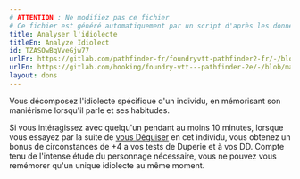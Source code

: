 ```yaml
---
# ATTENTION : Ne modifiez pas ce fichier
# Ce fichier est généré automatiquement par un script d'après les données du module Foundry VTT officiel et de sa traduction
title: Analyser l'idiolecte
titleEn: Analyze Idiolect
id: TZASOwBqVveGjw77
urlFr: https://gitlab.com/pathfinder-fr/foundryvtt-pathfinder2-fr/-/blob/master/data/feats/TZASOwBqVveGjw77.htm
urlEn: https://gitlab.com/hooking/foundry-vtt---pathfinder-2e/-/blob/master/packs/data/feats.db/analyze-idiolect.json
layout: dons
---
```

Vous décomposez l'idiolecte spécifique d'un individu, en mémorisant son maniérisme lorsqu'il parle et ses habitudes.

Si vous intéragissez avec quelqu'un pendant au moins 10 minutes, lorsque vous essayez par la suite de [vous Déguiser](../actions/se-déguiser.md) en cet individu, vous obtenez un bonus de circonstances de +4 a vos tests de Duperie et à vos DD. Compte tenu de l'intense étude du personnage nécessaire, vous ne pouvez vous remémorer qu'un unique idiolecte au même moment.
